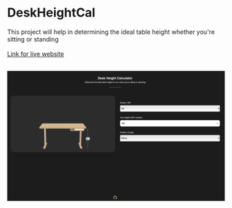 # DeskHeightCal
This project will help in determining the ideal table height whether you're sitting or standing<br></br>
[Link for live website](https://hemangsharma.github.io/DeskHeightCal/)<br></br>
<center><img src="preview.png"></img></center>
